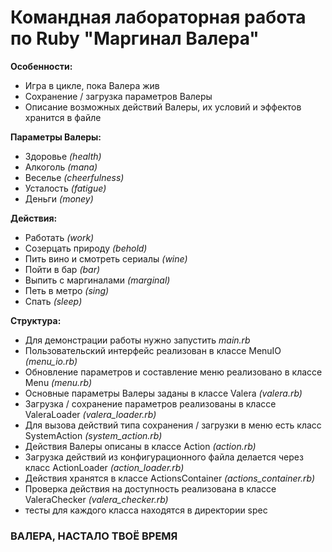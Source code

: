 # Командная лабораторная работа по Ruby "Маргинал Валера"

**Особенности:**
- Игра в цикле, пока Валера жив
- Сохранение / загрузка параметров Валеры
- Описание возможных действий Валеры, их условий и эффектов хранится в файле

**Параметры Валеры:**
- Здоровье _(health)_
- Алкоголь _(mana)_
- Веселье _(cheerfulness)_
- Усталость _(fatigue)_
- Деньги _(money)_

**Действия:**
- Работать _(work)_
- Созерцать природу _(behold)_
- Пить вино и смотреть сериалы _(wine)_
- Пойти в бар _(bar)_
- Выпить с маргиналами _(marginal)_
- Петь в метро _(sing)_
- Спать _(sleep)_

**Структура:**
- Для демонстрации работы нужно запустить _main.rb_
- Пользовательский интерфейс реализован в классе MenuIO _(menu_io.rb)_
- Обновление параметров и составление меню реализовано в классе Menu _(menu.rb)_
- Основные параметры Валеры заданы в классе Valera _(valera.rb)_
- Загрузка / сохранение параметров реализованы в классе ValeraLoader _(valera_loader.rb)_
- Для вызова действий типа сохранения / загрузки в меню есть класс SystemAction _(system_action.rb)_
- Действия Валеры описаны в классе Action _(action.rb)_
- Загрузка действий из конфигурационного файла делается через класс ActionLoader _(action_loader.rb)_
- Действия хранятся в классе ActionsContainer _(actions_container.rb)_
- Проверка действия на доступность реализована в классе ValeraChecker _(valera_checker.rb)_
- тесты для каждого класса находятся в директории spec

### ВАЛЕРА, НАСТАЛО ТВОЁ ВРЕМЯ 
